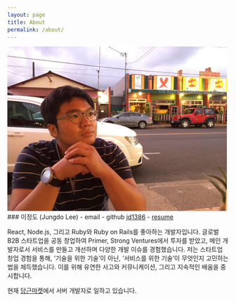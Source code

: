 ```yaml
---
layout: page
title: About
permalink: /about/
---
```


<img src="/assets/img/profile_img.jpeg" width="500">
### 이정도 (Jungdo Lee)
- email <mailto:lee.jungdo@gmail.com>
- github <a href="https://github.com/jd1386" target="_blank">jd1386</a>
- <a href="https://www.notion.so/jungdo/Jungdo-Lee-4e269830b7444ddaab80c91b582ddf3d" target="_blank">resume</a>


React, Node.js, 그리고 Ruby와 Ruby on Rails를 좋아하는 개발자입니다. 글로벌 B2B 스타트업을 공동 창업하여 Primer, Strong Ventures에서 투자를 받았고, 메인 개발자로서 서비스를 만들고 개선하며 다양한 개발 이슈를 경험했습니다. 저는 스타트업 창업 경험을 통해, ‘기술을 위한 기술’이 아닌, ‘서비스를 위한 기술’이 무엇인지 고민하는 법을 체득했습니다. 이를 위해 유연한 사고와 커뮤니케이션, 그리고 지속적인 배움을 중시합니다.

현재 [당근마켓](https://www.daangn.com)에서 서버 개발자로 일하고 있습니다.

